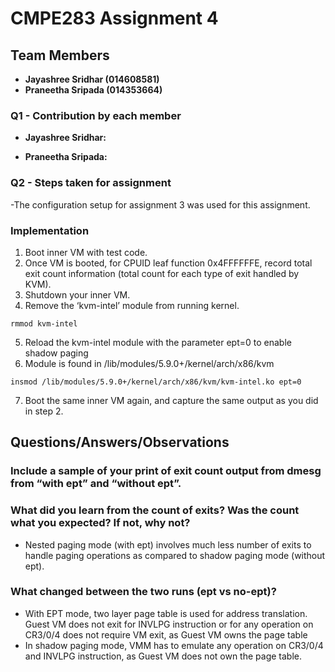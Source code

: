 # CMPE283 Assignment 4

## Team Members

* **Jayashree Sridhar (014608581)**
* **Praneetha Sripada (014353664)**

### Q1 - Contribution by each member
* **Jayashree Sridhar:** 


* **Praneetha Sripada:**  


  

### Q2 - Steps taken for assignment
-The configuration setup for assignment 3 was used for this assignment.

###  Implementation
1. Boot inner VM with test code.
2. Once VM is booted, for CPUID leaf function 0x4FFFFFFE, record total exit count information (total count for each type of exit handled by KVM).
3. Shutdown your inner VM.
4. Remove the ‘kvm-intel’ module from running kernel.
```
rmmod kvm-intel
```
5. Reload the kvm-intel module with the parameter ept=0 to enable shadow paging
6. Module is found in /lib/modules/5.9.0+/kernel/arch/x86/kvm
```
insmod /lib/modules/5.9.0+/kernel/arch/x86/kvm/kvm-intel.ko ept=0
```
7. Boot the same inner VM again, and capture the same output as you did in step 2.

## Questions/Answers/Observations

### Include a sample of your print of exit count output from dmesg from “with ept” and “without ept”.

### What did you learn from the count of exits? Was the count what you expected? If not, why not?
- Nested paging mode (with ept) involves much less number of exits to handle paging operations as compared to shadow paging mode (without ept).

### What changed between the two runs (ept vs no-ept)?
- With EPT mode, two layer page table is used for address translation. Guest VM does not exit for INVLPG instruction or for any operation on CR3/0/4 does not require VM exit, as Guest VM owns the page table
- In shadow paging mode, VMM has to emulate any operation on CR3/0/4 and INVLPG instruction, as Guest VM does not own the page table.

